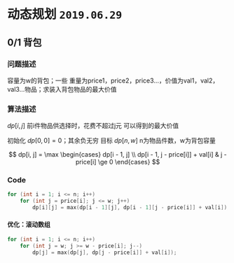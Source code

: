 # 动态规划 `2019.06.29`

## 0/1 背包

### 问题描述

容量为w的背包；一些 重量为price1，price2，price3...，价值为val1，val2，val3...物品；求装入背包物品的最大价值

### 算法描述

$dp[i, j]$ 前i件物品供选择时，花费不超过j元 可以得到的最大价值

初始化 $dp[0, 0] = 0$；其余负无穷
目标 $dp[n, w]$ n为物品件数，w为背包容量

$$
dp[i, j] = \max
\begin{cases}
dp[i - 1, j] \\
dp[i - 1, j - price[i]] + val[i] & j - price[i] \ge 0
\end{cases}
$$

### Code

```c++
for (int i = 1; i <= n; i++)
    for (int j = price[i]; j <= w; j++)
        dp[i][j] = max(dp[i - 1][j], dp[i - 1][j - price[i]] + val[i]);
```

#### 优化：滚动数组

```c++
for (int i = 1; i <= n; i++)
    for (int j = w; j >= w - price[i]; j--)
        dp[j] = max(dp[j], dp[j - price[i]] + val[i]);
```
